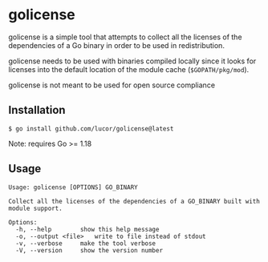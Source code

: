 # golicense

golicense is a simple tool that attempts to collect all the licenses of the dependencies of a Go binary in order to be used in redistribution.

golicense needs to be used with binaries compiled locally since it looks for licenses into the default location of the module cache (`$GOPATH/pkg/mod`).

golicense is not meant to be used for open source compliance

## Installation

```
$ go install github.com/lucor/golicense@latest
```

Note: requires Go >= 1.18

## Usage

```
Usage: golicense [OPTIONS] GO_BINARY

Collect all the licenses of the dependencies of a GO_BINARY built with module support.

Options:
  -h, --help		show this help message
  -o, --output <file>	write to file instead of stdout
  -v, --verbose		make the tool verbose
  -V, --version		show the version number
```
